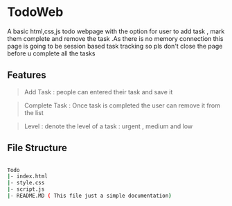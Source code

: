 # TodoWeb
A basic html,css,js todo webpage with the option for user to add task , mark them complete and remove the task .As there is no memory connection this page is going to be session based task tracking so pls don't close the page before u complete all the tasks 

## Features 
> Add Task : people can entered their task and save it 

> Complete Task : Once task is completed the user can remove it from the list 

> Level : denote the level of a task : urgent , medium and low 

## File Structure
```bash

Todo
|- index.html
|- style.css
|- script.js
|- README.MD ( This file just a simple documentation)

```